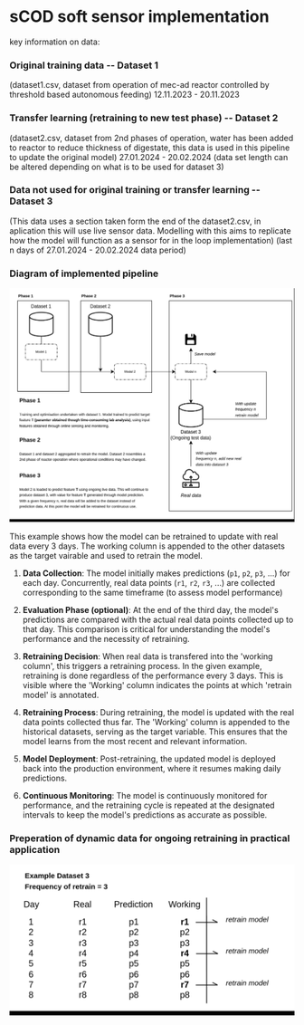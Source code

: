 # sCOD soft sensor implementation
key information on data:

### Original training data -- Dataset 1
(dataset1.csv, dataset from operation of mec-ad reactor controlled by threshold based autonomous feeding)
12.11.2023 - 20.11.2023 


### Transfer learning (retraining to new test phase) -- Dataset 2
(dataset2.csv, dataset from 2nd phases of operation, water has been added to reactor to reduce thickness of digestate, this data is used in this pipeline to update the original model)
27.01.2024 - 20.02.2024 (data set length can be altered depending on what is to be used for dataset 3)


### Data not used for original training or transfer learning -- Dataset 3
(This data uses a section taken form the end of the dataset2.csv, in aplication this will use live sensor data. Modelling with this aims to replicate how the model will function as a sensor for in the loop implementation)
(last n days of 27.01.2024 - 20.02.2024 data period)



### Diagram of implemented pipeline

![Soft Sensor Pipeline](images/soft_sensor_pipline.png)

This example shows how the model can be retrained to update with real data every 3 days. 
The working column is appended to the other datasets as the target vairable and used to retrain the model.

1. **Data Collection**: The model initially makes predictions (`p1`, `p2`, `p3`, ...) for each day. Concurrently, real data points (`r1`, `r2`, `r3`, ...) are collected corresponding to the same timeframe (to assess model performance)

2. **Evaluation Phase (optional)**: At the end of the third day, the model's predictions are compared with the actual real data points collected up to that day. This comparison is critical for understanding the model's performance and the necessity of retraining.

3. **Retraining Decision**: When real data is transfered into the 'working column', this triggers a retraining process. In the given example, retraining is done regardless of the performance every 3 days. This is visible where the 'Working' column indicates the points at which 'retrain model' is annotated.

4. **Retraining Process**: During retraining, the model is updated with the real data points collected thus far. The 'Working' column is appended to the historical datasets, serving as the target variable. This ensures that the model learns from the most recent and relevant information.

5. **Model Deployment**: Post-retraining, the updated model is deployed back into the production environment, where it resumes making daily predictions.

6. **Continuous Monitoring**: The model is continuously monitored for performance, and the retraining cycle is repeated at the designated intervals to keep the model's predictions as accurate as possible.





### Preperation of dynamic data for ongoing retraining in practical application

![Retrain Plan](images/retrain_plan.png)